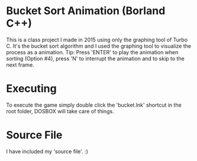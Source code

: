 # Bucket Sort Animation (Borland C++)

This is a class project I made in 2015 using only the graphing tool of Turbo C.
It's the bucket sort algorithm and I used the graphing tool to visualize the process as a animation.
Tip: Press 'ENTER' to play the animation when sorting (Option #4), press 'N' to interrupt the animation and to skip to the next frame.

# Executing

To execute the game simply double click the 'bucket.lnk' shortcut in the root folder, DOSBOX will take care of things.

# Source File

I have included my 'source file'. :)
